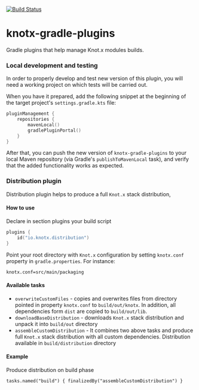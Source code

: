 [![Build Status](https://dev.azure.com/knotx/Knotx/_apis/build/status/Knotx.knotx-gradle-plugins?branchName=master)](https://dev.azure.com/knotx/Knotx/_build/latest?definitionId=14&branchName=master)

# knotx-gradle-plugins
Gradle plugins that help manage Knot.x modules builds.


### Local development and testing

In order to properly develop and test new version of this plugin, you will need a working project on which tests will be carried out.

When you have it prepared, add the following snippet at the beginning of the target project's `settings.gradle.kts` file:

```kotlin
pluginManagement {
    repositories {
        mavenLocal()
        gradlePluginPortal()
    }
}
```

After that, you can push the new version of `knotx-gradle-plugins` to your local Maven repository (via Gradle's `publishToMavenLocal` task),
and verify that the added functionality works as expected.  

### Distribution plugin

Distribution plugin helps to produce a full `Knot.x` stack distribution,

#### How to use

Declare in section plugins your build script

```kotlin
plugins {
    id("io.knotx.distribution")
}
```

Point your root directory with `Knot.x` configuration by setting `knotx.conf` property in `gradle.properties`. For instance: 

```
knotx.conf=src/main/packaging
```

#### Available tasks

 - `overwriteCustomFiles` - copies and overwrites files from directory pointed in property `knotx.conf` to `build/out/knotx`. In addition, all dependencies  form `dist` are copied to  `build/out/lib`.  
 - `downloadBaseDistribution` - downloads `Knot.x` stack distribution and unpack it into `build/out` directory
 - `assembleCustomDistribution` - It combines two above tasks and produce full `Knot.x` stack distribution with all custom dependencies. Distribution available in `build/distribution` directory 

 #### Example
 
 Produce distribution on build phase
 ```
 tasks.named("build") { finalizedBy("assembleCustomDistribution") }
 ```